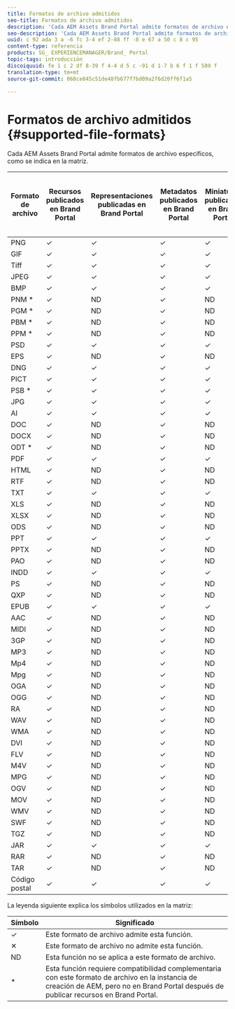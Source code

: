 ```yaml
---
title: Formatos de archivo admitidos
seo-title: Formatos de archivo admitidos
description: 'Cada AEM Assets Brand Portal admite formatos de archivo específicos, como se indica en la matriz. '
seo-description: 'Cada AEM Assets Brand Portal admite formatos de archivo específicos, como se indica en la matriz. '
uuid: c 92 ada 3 a -6 fc 3-4 ef 2-88 ff -8 e 67 a 50 c 8 c 95
content-type: referencia
products: SG_ EXPERIENCEMANAGER/Brand_ Portal
topic-tags: introducción
discoiquuid: fe 1 c 2 df 8-39 f 4-4 d 5 c -91 d 1-7 b 6 f 1 f 589 f
translation-type: tm+mt
source-git-commit: 068ce845c51de48fb677f7bd09a2f6d20ff6f1a5

---
```



# Formatos de archivo admitidos {#supported-file-formats}

Cada AEM Assets Brand Portal admite formatos de archivo específicos, como se indica en la matriz.

| Formato de archivo | Recursos publicados en Brand Portal | Representaciones publicadas en Brand Portal | Metadatos publicados en Brand Portal | Miniaturas publicadas en Brand Portal | Páginas de detalles de recursos publicadas en Brand Portal | Vínculos compartidos | Compartir miniaturas del vínculo | Compartir vistas previas del vínculo |
|-------------|----------------------------------|--------------------------------------|------------------------------------|--------------------------------------|-----------------------------------------------|-------------|-----------------------|---------------------|
| PNG | ✓ | ✓ | ✓ | ✓ | ✓ | ✓ | ✓ | ✓ |
| GIF | ✓ | ✓ | ✓ | ✓ | ✓ | ✓ | ✓ | ✓ |
| Tiff | ✓ | ✓ | ✓ | ✓ | ✓ | ✓ | ✓ | ✕ |
| JPEG | ✓ | ✓ | ✓ | ✓ | ✓ | ✓ | ✓ | ✓ |
| BMP | ✓ | ✓ | ✓ | ✓ | ✓ | ✓ | ✓ | ✕ |
| PNM * | ✓ | ND | ✓ | ND | ND | ✓ | ND | ND |
| PGM * | ✓ | ND | ✓ | ND | ND | ✓ | ND | ND |
| PBM * | ✓ | ND | ✓ | ND | ND | ✓ | ND | ND |
| PPM * | ✓ | ND | ✓ | ND | ND | ✓ | ND | ND |
| PSD | ✓ | ✓ | ✓ | ✓ | ✓ | ✓ | ✓ | ✕ |
| EPS | ✓ | ND | ✓ | ND | ND | ✓ | ND | ✕ |
| DNG | ✓ | ✓ | ✓ | ✓ | ✓ | ✓ | ✓ | ✕ |
| PICT | ✓ | ✓ | ✓ | ✓ | ✓ | ✓ | ✓ | ✕ |
| PSB * | ✓ | ✓ | ✓ | ✓ | ✓ | ✓ | ✓ | ✕ |
| JPG | ✓ | ✓ | ✓ | ✓ | ✓ | ✓ | ✓ | ✓ |
| AI | ✓ | ✓ | ✓ | ✓ | ✓ | ✓ | ✓ | ✕ |
| DOC | ✓ | ND | ✓ | ND | ND | ✓ | ✕ | ✕ |
| DOCX | ✓ | ND | ✓ | ND | ND | ✓ | ✕ | ✕ |
| ODT * | ✓ | ND | ✓ | ND | ND | ✓ | ✕ | ✕ |
| PDF | ✓ | ✓ | ✓ | ✓ | ✓ | ✓ | ✓ | ✕ |
| HTML | ✓ | ND | ✓ | ND | ND | ✓ | ✕ | ✕ |
| RTF | ✓ | ND | ✓ | ND | ND | ✓ | ✕ | ✕ |
| TXT | ✓ | ✓ | ✓ | ✓ | ✓ | ✓ | ✓ | ✕ |
| XLS | ✓ | ND | ✓ | ND | ND | ✓ | ✕ | ✕ |
| XLSX | ✓ | ND | ✓ | ND | ND | ✓ | ✕ | ✕ |
| ODS | ✓ | ND | ✓ | ND | ND | ✓ | ✕ | ✕ |
| PPT | ✓ | ✓ | ✓ | ✓ | ✓ | ✓ | ✓ | ✕ |
| PPTX | ✓ | ND | ✓ | ND | ND | ✓ | ✕ | ✕ |
| PAO | ✓ | ND | ✓ | ND | ND | ✓ | ✕ | ✕ |
| INDD | ✓ | ✓ | ✓ | ✓ | ✓ | ✓ | ✓ | ✕ |
| PS | ✓ | ND | ✓ | ND | ND | ✓ | ✕ | ✕ |
| QXP | ✓ | ND | ✓ | ND | ND | ✓ | ✕ | ✕ |
| EPUB | ✓ | ✓ | ✓ | ✓ | ✓ | ✓ | ✓ | ✕ |
| AAC | ✓ | ND | ✓ | ND | ND | ✓ | ✕ | ✕ |
| MIDI | ✓ | ND | ✓ | ND | ND | ✓ | ✕ | ✕ |
| 3GP | ✓ | ND | ✓ | ND | ND | ✓ | ✕ | ✕ |
| MP3 | ✓ | ND | ✓ | ND | ✕ | ✓ | ✕ | ✕ |
| Mp4 | ✓ | ND | ✓ | ND | ✓ | ✓ | ✕ | ✕ |
| Mpg | ✓ | ND | ✓ | ND | ND | ✓ | ✕ | ✕ |
| OGA | ✓ | ND | ✓ | ND | ✕ | ✓ | ✕ | ✕ |
| OGG | ✓ | ND | ✓ | ND | ✓ | ✓ | ✕ | ✕ |
| RA | ✓ | ND | ✓ | ND | ND | ✓ | ✕ | ✕ |
| WAV | ✓ | ND | ✓ | ND | ND | ✓ | ✕ | ✕ |
| WMA | ✓ | ND | ✓ | ND | ND | ✓ | ✕ | ✕ |
| DVI | ✓ | ND | ✓ | ND | ND | ✓ | ✕ | ✕ |
| FLV | ✓ | ND | ✓ | ND | ND | ✓ | ✕ | ✕ |
| M4V | ✓ | ND | ✓ | ND | ✕ | ✓ | ✕ | ✕ |
| MPG | ✓ | ND | ✓ | ND | ND | ✓ | ✕ | ✕ |
| OGV | ✓ | ND | ✓ | ND | ✓ | ✓ | ✕ | ✕ |
| MOV | ✓ | ND | ✓ | ND | ND | ✓ | ✕ | ✕ |
| WMV | ✓ | ND | ✓ | ND | ✕ | ✓ | ✕ | ✕ |
| SWF | ✓ | ND | ✓ | ND | ✓ | ✓ | ✕ | ✕ |
| TGZ | ✓ | ND | ✓ | ND | ND | ✓ | ND | ✕ |
| JAR | ✓ | ✓ | ✓ | ✓ | ND | ✓ | ✓ | ✕ |
| RAR | ✓ | ND | ✓ | ND | ND | ✓ | ND | ✕ |
| TAR | ✓ | ND | ✓ | ND | ND | ✓ | ND | ✕ |
| Código postal | ✓ | ✓ | ✓ | ✓ | ND | ✓ | ✓ | ✕ |

La leyenda siguiente explica los símbolos utilizados en la matriz:

| Símbolo | Significado |
|--------|-----------------------------------------------------------------------------------------------------------------------------------------------------|
| ✓ | Este formato de archivo admite esta función. |
| ✕ | Este formato de archivo no admite esta función. |
| ND | Esta función no se aplica a este formato de archivo. |
| * | Esta función requiere compatibilidad complementaria con este formato de archivo en la instancia de creación de AEM, pero no en Brand Portal después de publicar recursos en Brand Portal. |